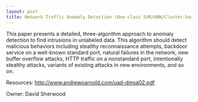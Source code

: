 ```yaml
---
layout: post
title: Network Traffic Anomaly Detection (One-class SVM/KNN/Cluster-based)
---
```

This paper presents a detailed, three-algorithm approach to anomaly detection to find intrusions in unlabeled data. This algorithm should detect malicious behaviors including stealthy reconnaissance attempts, backdoor service on a well-known standard port, natural failures in the network, new buffer overflow attacks, HTTP traffic on a nonstandard port, intentionally stealthy attacks, variants of existing attacks in new environments, and so on.

Resources: http://www.andrewoarnold.com/uad-dmsa02.pdf

Owner: David Sherwood
